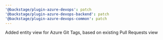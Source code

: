 ```yaml
---
'@backstage/plugin-azure-devops': patch
'@backstage/plugin-azure-devops-backend': patch
'@backstage/plugin-azure-devops-common': patch
---
```


Added entity view for Azure Git Tags, based on existing Pull Requests view
